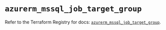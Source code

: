 # `azurerm_mssql_job_target_group`

Refer to the Terraform Registry for docs: [`azurerm_mssql_job_target_group`](https://registry.terraform.io/providers/hashicorp/azurerm/4.43.0/docs/resources/mssql_job_target_group).
